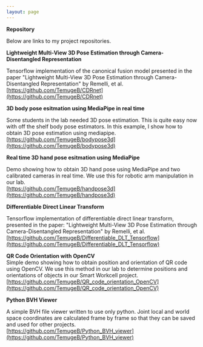```yaml
---
layout: page
---
```


**Repository**

Below are links to my project repositories.

**Lightweight Multi-View 3D Pose Estimation through Camera-Disentangled Representation**

Tensorflow implementation of the canonical fusion model presented in the paper "Lightweight Multi-View 3D Pose Estimation through Camera-Disentangled Representation" by Remelli, et al.  
[https://github.com/TemugeB/CDRnet](https://github.com/TemugeB/CDRnet)


**3D body pose esitmation using MediaPipe in real time**

Some students in the lab needed 3D pose estimation. This is quite easy now with off the shelf body pose estimators. In this example, I show how to obtain 3D pose estimation using mediapipe. 
[https://github.com/TemugeB/bodypose3d](https://github.com/TemugeB/bodypose3d)


**Real time 3D hand pose esitmation using MediaPipe**

Demo showing how to obtain 3D hand pose using MediaPipe and two calibrated cameras in real time. We use this for robotic arm manipulation in our lab.  
[https://github.com/TemugeB/handpose3d](https://github.com/TemugeB/handpose3d)


**Differentiable Direct Linear Transform**

Tensorflow implementation of differentiable direct linear transform, presented in the paper:
"Lightweight Multi-View 3D Pose Estimation through Camera-Disentangled Representation" by Remelli, et al.  
[https://github.com/TemugeB/Differentiable_DLT_Tensorflow](https://github.com/TemugeB/Differentiable_DLT_Tensorflow)


**QR Code Orientation with OpenCV**  
Simple demo showing how to obtain position and orientation of QR code using OpenCV. We use this method in our lab to determine positions and orientations of objects in our Smart Workcell project.  
[https://github.com/TemugeB/QR_code_orientation_OpenCV](https://github.com/TemugeB/QR_code_orientation_OpenCV)


**Python BVH Viewer**

A simple BVH file viewer written to use only python. Joint local and world space coordinates are calculated frame by frame so that they can be saved and used for other projects.  
[https://github.com/TemugeB/Python_BVH_viewer](https://github.com/TemugeB/Python_BVH_viewer)
